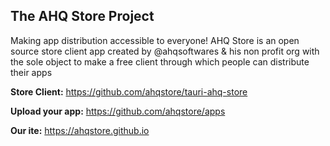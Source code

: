 ## The AHQ Store Project
Making app distribution accessible to everyone!
AHQ Store is an open source store client app created by @ahqsoftwares & his non profit org with the sole object to make a free client through which people can distribute their apps

**Store Client:** https://github.com/ahqstore/tauri-ahq-store

**Upload your app:** https://github.com/ahqstore/apps

**Our ite:** https://ahqstore.github.io

<!--

**Here are some ideas to get you started:**

🙋‍♀️ A short introduction - what is your organization all about?
🌈 Contribution guidelines - how can the community get involved?
👩‍💻 Useful resources - where can the community find your docs? Is there anything else the community should know?
🍿 Fun facts - what does your team eat for breakfast?
🧙 Remember, you can do mighty things with the power of [Markdown](https://docs.github.com/github/writing-on-github/getting-started-with-writing-and-formatting-on-github/basic-writing-and-formatting-syntax)
-->
